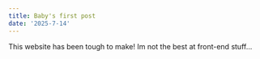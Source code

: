```yaml
---
title: Baby's first post
date: '2025-7-14'
---
```


This website has been tough to make! Im not the best at front-end stuff...